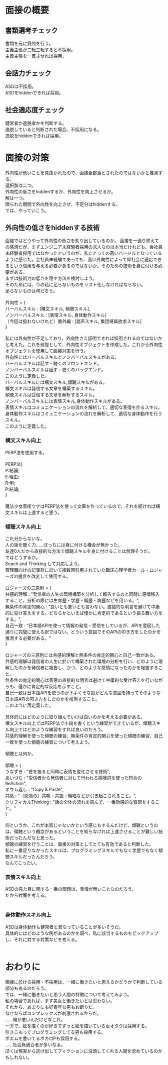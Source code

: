 # 面接の概要
## 書類選考チェック
書類を元に質問を行う。<br>
主義主張が二転三転すると不採用。<br>
主義主張を一貫させれば採用。<br>

## 会話力チェック
ASDは不採用。<br>
ASDをhiddenできれば採用。<br>

## 社会適応度チェック
健常者か逸脱者かを判断する。<br>
逸脱していると判断された場合、不採用になる。<br>
逸脱をhiddenできれば採用。<br>


# 面接の対策
外向性が低いことを見抜かれたので、面接全部落とされたのではないかと推測する。<br>
選択肢は二つ。<br>
外向性の低さをhiddenするか、外向性を向上させるか。<br>
解は一つ。<br>
限られた期間で外向性を向上させ、不足分はhiddenする。<br>
では、やっていこう。<br>


## 外向性の低さをhiddenする技術
面接ではどうやって外向性の低さを炙り出しているのか。
面接を一通り終えての感想だが、まずエンジニア未経験者採用の求人なのは本当だけれども、会社員未経験者採用ではなかったというのが、私にとっての高いハードルとなっているように感じた。会社員未経験であっても、高い外向性によって即社会に適応できるという信用を与える必要があるのではないか。そのための技術を身に付ける必要がある。<br>
まずは技術力の低さを隠す方法を検討しよう。<br>
そのためには、今の私に足らないものをリスト化しなければならない。<br>
足らないものは何だろう。<br>
<br>
外向性 = {<br>
    バーバルスキル : [構文スキル, 傾聴スキル],<br>
    ノンバーバルスキル : [表情スキル, 身体動作スキル]<br>
    （今回は扱わないけれど）番外編 : [発声スキル, 集団帰属欲求スキル]<br>
}<br>
<br>
私には外向性が不足しており、外向性さえ証明できれば採用されるのではないかと考えた。これを前提として、外向性オブジェクトを作成した。これから外向性オブジェクトを使用して面接対策を行う。<br>
外向性にはバーバルスキルとノンバーバルスキルがある。<br>
バーバルスキルは話す・聴くのフロントエンド。<br>
ノンバーバルスキルは話す・聴くのバックエンド。<br>
このように定義した。<br>
バーバルスキルには構文スキル,傾聴スキルがある。<br>
構文スキルは発信する文章を構築するスキル。<br>
傾聴スキルは受信する文章を解析するスキル。<br>
ノンバーバルスキルには表情スキル,身体動作スキルがある。<br>
表情スキルはコミュニケーションの流れを解析して、適切な表情を作るスキル。<br>
身体動作スキルはコミュニケーションの流れを解析して、適切な身体動作を行うスキル。<br>
このように定義した。<br>


### 構文スキル向上
PERP法を使用する。<br>
<br>
PERP法{<br>
    P:結論;<br>
    E:理由;<br>
    R:例;<br>
    P:結論;<br>
}<br>
<br>
魔法少女音街ウナはPERP法を使って文章を作っているので、それを続ければ構文スキルは上達すると思う。<br>


### 傾聴スキル向上
これ分からないな。<br>
人の話を聴く力……ぼっちには身に付ける機会が無かった。<br>
友達0人だから直接的な方法で傾聴スキルを身に付けることは無理そうだ。<br>
ではどうするか。<br>
Seach and Thinking して対応しよう。<br>
管理職向けの記事群に於いて複数回引用されていた臨床心理学者カール・ロジャーズの提言を改変して使用する。<br>
<br>
ロジャーズの三原則 = {<br>
    共感的理解 : "発信者の人生の環境構築を分析して報告するのと同時に感情移入すること。分析の際には生育歴・学歴・職歴・病歴などを用いる。",<br>
    無条件の肯定的関心 : "良いとも悪いとも言わない。直接的な明言を避けて中庸的に受け答えをする。どちらかといえば僅かに肯定的であるという振る舞い方をする。",<br>
    自己一致 : "日本語APIを使って情報の発信・受信をしているが、APIを意図した通りに完璧に使える訳ではない。どういう意図でそのAPIの叩き方をしたのかを推測する必要がある。"<br>
}<br>
<br>
ロジャーズの三原則には共感的理解と無条件の肯定的関心と自己一致がある。<br>
共感的理解は発信者の人生に於いて構築された環境の分析を行い、どのように理解したのかを発信者に報告し、かつ、どのような感情になったのかを報告すること。<br>
無条件の肯定的関心は善悪の直接的な明言は避けて中庸的な受け答えを行いながらも、僅かに肯定的な反応を示すこと。<br>
自己一致は日本語APIを使うのが下手くそな奴がどんな意図を持ってそのような日本語APIの叩き方をしたのかを推測すること。<br>
このように再定義した。<br>
<br>
具体的にはどのように取り組んでいけば良いのかを考える必要がある。<br>
構文スキル向上ではPERP法で小説を書くという練習ができているが、傾聴スキル向上ではどのような練習をすれば良いのだろう。<br>
共感的理解を使った傾聴の練習、無条件の肯定的関心を使った傾聴の練習、自己一致を使った傾聴の練習について考えよう。<br>
<br>
傾聴とは何か。<br>
<br>
傾聴 = {<br>
    うなずき : "首を振ると同時に表情を変化させる技術",<br>
    あいづち : "受信者から発信者に対して行われる感嘆詞を使った短めのReAction",<br>
    オウム返し : "Copy & Paste",<br>
    共感 : "（感情の）共鳴・共振・輪唱などが引き起こされること。",<br>
    クリティカルThinking : "話の全体の流れを掴んで、一番効果的な質問をすること。"<br>
}<br>
<br>
何というか、これが本質じゃないかという感じもするんだけど、傾聴というのは、傾聴という概念があるということを知らなければ上達させることが難しい技術だったんだなと思った。<br>
傾聴の練習を行うことは、面接の対策としてとても有効であると判断した。<br>
私に一番足りなかったスキルは、プログラミングスキルでもなく学歴でもなく傾聴スキルだったんだろう。<br>
なんてこったい。<br>


### 表情スキル向上
ASDの見た目に関する一番の問題は、表情が無いことなのだろう。<br>
だから対策を考える。<br>
<br>





### 身体動作スキル向上
ASDは身体動作も健常者と異なっていることが多いそうだ。<br>
具体的にはどのような例があるのかを調べ、私に該当するものをピックアップし、それに対する対策などを考える。<br>
<br>



# おわりに
面接に於ける採用・不採用は、一緒に働きたいと思えるかどうかで判断している部分もあるのだろう。<br>
では、一緒に働きたいと思う人間の特徴について考えてみよう。<br>
私の場合であれば、まず美女と働きたいとは思わない。<br>
それから、あまりにも好青年な男もお断りだ。<br>
なぜならばコンプレックスが刺激されるからだ。<br>
……俺が悪いんだけどなこれ。<br>
一方で、絵を描くのが好きでずっと絵を描いている女オタクは採用する。<br>
引きこもってプログラミングしてる男も採用する。<br>
ポエムを書いてるボカロPも採用する。<br>
……社会負適合者が多いなぁ。<br>
ぼくは現実から逃げ出してフィクションに没頭してくれる人間を求めているのかもしれない。<br>